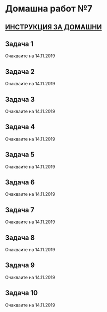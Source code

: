 # Домашна работ №7

## [ИНСТРУКЦИЯ ЗА ДОМАШНИ](HomeWork/README.md)

## Задача 1

Очакваите на 14.11.2019

## Задача 2

Очакваите на 14.11.2019

## Задача 3

Очакваите на 14.11.2019

## Задача 4

Очакваите на 14.11.2019

## Задача 5

Очакваите на 14.11.2019

## Задача 6

Очакваите на 14.11.2019

## Задача 7

Очакваите на 14.11.2019

## Задача 8

Очакваите на 14.11.2019

## Задача 9

Очакваите на 14.11.2019

## Задача 10

Очакваите на 14.11.2019
